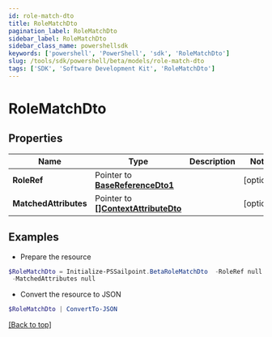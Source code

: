 ```yaml
---
id: role-match-dto
title: RoleMatchDto
pagination_label: RoleMatchDto
sidebar_label: RoleMatchDto
sidebar_class_name: powershellsdk
keywords: ['powershell', 'PowerShell', 'sdk', 'RoleMatchDto'] 
slug: /tools/sdk/powershell/beta/models/role-match-dto
tags: ['SDK', 'Software Development Kit', 'RoleMatchDto']
---
```



# RoleMatchDto

## Properties

Name | Type | Description | Notes
------------ | ------------- | ------------- | -------------
**RoleRef** |  Pointer to [**BaseReferenceDto1**](base-reference-dto1) |  | [optional] 
**MatchedAttributes** |  Pointer to [**[]ContextAttributeDto**](context-attribute-dto) |  | [optional] 

## Examples

- Prepare the resource
```powershell
$RoleMatchDto = Initialize-PSSailpoint.BetaRoleMatchDto  -RoleRef null `
 -MatchedAttributes null
```

- Convert the resource to JSON
```powershell
$RoleMatchDto | ConvertTo-JSON
```


[[Back to top]](#) 

